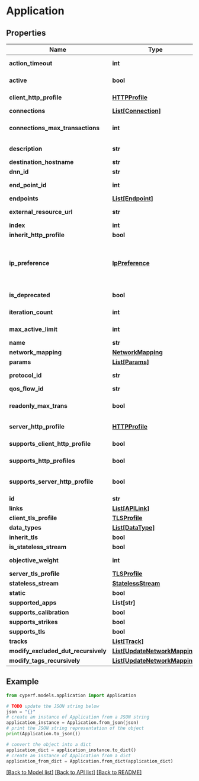 # Application


## Properties

Name | Type | Description | Notes
------------ | ------------- | ------------- | -------------
**action_timeout** | **int** | The action timeout value of the Scenario. | [optional] 
**active** | **bool** | Indicates whether the scenario is enabled or not. | [optional] 
**client_http_profile** | [**HTTPProfile**](HTTPProfile.md) | The client HTTP profile used in the Scenario. | [optional] 
**connections** | [**List[Connection]**](Connection.md) |  | [optional] 
**connections_max_transactions** | **int** | The maximum number of transactions for all scenario connections. | [optional] 
**description** | **str** | The description of the Scenario. | [optional] 
**destination_hostname** | **str** |  | [optional] 
**dnn_id** | **str** |  | [optional] 
**end_point_id** | **int** | The endpoint ID of the Scenario. | [optional] 
**endpoints** | [**List[Endpoint]**](Endpoint.md) |  | [optional] 
**external_resource_url** | **str** | The external resource URL of the Scenario. | [optional] 
**index** | **int** | The index of the scenario. | [optional] 
**inherit_http_profile** | **bool** |  | [optional] 
**ip_preference** | [**IpPreference**](IpPreference.md) | The Ip Preference. Must be one of: IPV4_ONLY, IPV6_ONLY, BOTH_IPV4_FIRST, BOTH_IPV6_FIRST or IP_PREF_MAX. | [optional] 
**is_deprecated** | **bool** | A value that indicates if the action is deprecated. | [optional] 
**iteration_count** | **int** | The iteration counter of the Scenario. | [optional] 
**max_active_limit** | **int** | The maximum active limit of the Scenario. | [optional] 
**name** | **str** |  | [optional] 
**network_mapping** | [**NetworkMapping**](NetworkMapping.md) |  | [optional] 
**params** | [**List[Params]**](Params.md) |  | [optional] 
**protocol_id** | **str** | The protocol ID of the Scenario. | [optional] 
**qos_flow_id** | **str** |  | [optional] 
**readonly_max_trans** | **bool** | If true, ConnectionsMaxTransactions will be readonly. | [optional] 
**server_http_profile** | [**HTTPProfile**](HTTPProfile.md) | The server HTTP profile used in the Scenario. | [optional] 
**supports_client_http_profile** | **bool** | Indicates if the scenario supports Client HTTP profile. | [optional] 
**supports_http_profiles** | **bool** | Indicates if the scenario supports HTTP profiles. | [optional] 
**supports_server_http_profile** | **bool** | Indicates if the scenario supports Server HTTP profile. | [optional] 
**id** | **str** |  | [optional] 
**links** | [**List[APILink]**](APILink.md) |  | [optional] 
**client_tls_profile** | [**TLSProfile**](TLSProfile.md) |  | [optional] 
**data_types** | [**List[DataType]**](DataType.md) |  | [optional] 
**inherit_tls** | **bool** |  | [optional] 
**is_stateless_stream** | **bool** |  | [optional] 
**objective_weight** | **int** | The objective weight of the application. | 
**server_tls_profile** | [**TLSProfile**](TLSProfile.md) |  | [optional] 
**stateless_stream** | [**StatelessStream**](StatelessStream.md) |  | [optional] 
**static** | **bool** |  | [optional] 
**supported_apps** | **List[str]** |  | [optional] 
**supports_calibration** | **bool** |  | [optional] 
**supports_strikes** | **bool** |  | [optional] 
**supports_tls** | **bool** |  | [optional] 
**tracks** | [**List[Track]**](Track.md) |  | [optional] 
**modify_excluded_dut_recursively** | [**List[UpdateNetworkMapping]**](UpdateNetworkMapping.md) |  | [optional] 
**modify_tags_recursively** | [**List[UpdateNetworkMapping]**](UpdateNetworkMapping.md) |  | [optional] 

## Example

```python
from cyperf.models.application import Application

# TODO update the JSON string below
json = "{}"
# create an instance of Application from a JSON string
application_instance = Application.from_json(json)
# print the JSON string representation of the object
print(Application.to_json())

# convert the object into a dict
application_dict = application_instance.to_dict()
# create an instance of Application from a dict
application_from_dict = Application.from_dict(application_dict)
```
[[Back to Model list]](../README.md#documentation-for-models) [[Back to API list]](../README.md#documentation-for-api-endpoints) [[Back to README]](../README.md)



